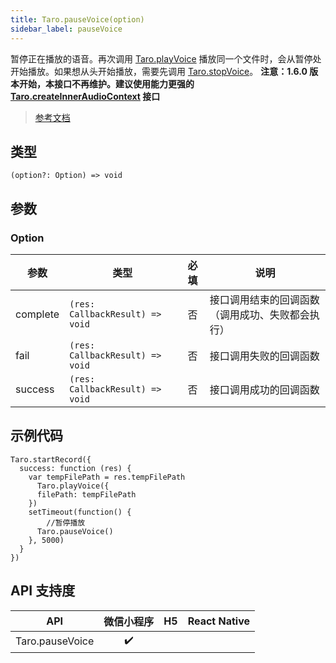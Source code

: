 ```yaml
---
title: Taro.pauseVoice(option)
sidebar_label: pauseVoice
---
```


暂停正在播放的语音。再次调用 [Taro.playVoice](https://developers.weixin.qq.com/miniprogram/dev/api/media/audio/wx.playVoice.html) 播放同一个文件时，会从暂停处开始播放。如果想从头开始播放，需要先调用 [Taro.stopVoice](https://developers.weixin.qq.com/miniprogram/dev/api/media/audio/wx.stopVoice.html)。
**注意：1.6.0 版本开始，本接口不再维护。建议使用能力更强的 [Taro.createInnerAudioContext](https://developers.weixin.qq.com/miniprogram/dev/api/media/audio/wx.createInnerAudioContext.html) 接口**

> [参考文档](https://developers.weixin.qq.com/miniprogram/dev/api/media/audio/wx.pauseVoice.html)

## 类型

```tsx
(option?: Option) => void
```

## 参数

### Option

| 参数 | 类型 | 必填 | 说明 |
| --- | --- | :---: | --- |
| complete | `(res: CallbackResult) => void` | 否 | 接口调用结束的回调函数（调用成功、失败都会执行） |
| fail | `(res: CallbackResult) => void` | 否 | 接口调用失败的回调函数 |
| success | `(res: CallbackResult) => void` | 否 | 接口调用成功的回调函数 |

## 示例代码

```tsx
Taro.startRecord({
  success: function (res) {
    var tempFilePath = res.tempFilePath
      Taro.playVoice({
      filePath: tempFilePath
    })
    setTimeout(function() {
        //暂停播放
      Taro.pauseVoice()
    }, 5000)
  }
})
```

## API 支持度

| API | 微信小程序 | H5 | React Native |
| :---: | :---: | :---: | :---: |
| Taro.pauseVoice | ✔️ |  |  |
